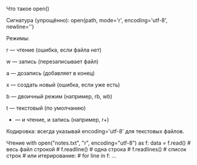 Что такое open()

Сигнатура (упрощённо): open(path, mode='r', encoding='utf-8', newline='')

Режимы:

r — чтение (ошибка, если файла нет)

w — запись (перезаписывает файл)

a — дозапись (добавляет в конец)

x — создать новый (ошибка, если уже есть)

b — двоичный режим (например, rb, wb)

t — текстовый (по умолчанию)

+ — и чтение, и запись (например, r+)

Кодировка: всегда указывай encoding='utf-8' для текстовых файлов.

Чтение
with open("notes.txt", "r", encoding="utf-8") as f:
    data = f.read()        # весь файл строкой
    # f.readline()         # одна строка
    # f.readlines()        # список строк
    # или итерирование:
    # for line in f: ...